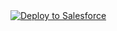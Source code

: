 <a href="https://githubsfdeploy.herokuapp.com?owner=gitsfdc59&repo=testevent;&ref=master">
  <img alt="Deploy to Salesforce"
       src="https://raw.githubusercontent.com/afawcett/githubsfdeploy/master/deploy.png">
</a>
